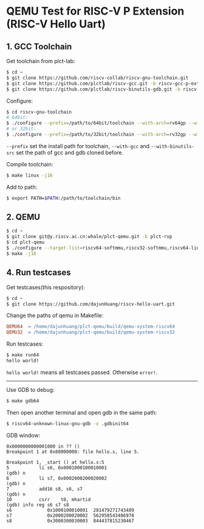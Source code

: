 # QEMU Test for RISC-V P Extension (RISC-V Hello Uart)

## 1\. GCC Toolchain

Get toolchain from plct-lab:

```bash
$ cd ~
$ git clone https://github.com/riscv-collab/riscv-gnu-toolchain.git
$ git clone https://github.com/plctlab/riscv-gcc.git -b riscv-gcc-p-ext
$ git clone https://github.com/plctlab/riscv-binutils-gdb.git -b riscv-binutils-p-ext
```

Configure:

```bash
$ cd riscv-gnu-toolchain
# 64bit:
$ ./configure --prefix=/path/to/64bit/toolchain --with-arch=rv64gp --with-abi=lp64d --with-gcc-src=/home/*username*/riscv-gcc --with-binutils-src=/home/*username*/riscv-binutils-gdb
# or 32bit:
$ ./configure --prefix=/path/to/32bit/toolchain --with-arch=rv32gp --with-abi=ilp32 --with-gcc-src=/home/*username*/riscv-gcc --with-binutils-src=/home/*username*/riscv-binutils-gdb
```

`--prefix` set the install path for toolchain, `--with-gcc` and `--with-binutils-src` set the path of gcc and gdb cloned before.

Compile toolchain:

```bash
$ make linux -j16
```

Add to path:
```bash
$ export PATH=$PATH:/path/to/toolchain/bin
```

## 2\. QEMU

```bash
$ cd ~
$ git clone git@y.riscv.ac.cn:whale/plct-qemu.git -b plct-rvp
$ cd plct-qemu
$ ./configure --target-list=riscv64-softmmu,riscv32-softmmu,riscv64-linux-user,riscv32-linux-user
$ make -j16
```

## 4\. Run testcases

Get testcases(this respository):

```bash
$ cd ~
$ git clone https://github.com/dajunHuang/riscv-hello-uart.git
```

Change the paths of qemu in Makefile:
```Makefile
QEMU64	= /home/dajunhuang/plct-qemu/build/qemu-system-riscv64
QEMU32	= /home/dajunhuang/plct-qemu/build/qemu-system-riscv32
```

Run testcases:

```bash
$ make run64
hello world!
```

`hello world!` means all testcases passed. Otherwise `error!`.

------

Use GDB to debug:

```bash
$ make gdb64
```
Then open another terminal and open gdb in the same path:

```bash
$ riscv64-unknown-linux-gnu-gdb -x .gdbinit64
```

GDB window:

```
0x0000000000001000 in ?? ()
Breakpoint 1 at 0x80000000: file hello.s, line 5.

Breakpoint 1, _start () at hello.s:5
5           li s6, 0x0001000100010001
(gdb) n
6           li s7, 0x0002000200020002
(gdb) n
7           add16 s8, s6, s7
(gdb) n
10          csrr    t0, mhartid
(gdb) info reg s6 s7 s8
s6             0x1000100010001  281479271743489
s7             0x2000200020002  562958543486978
s8             0x3000300030003  844437815230467
```

